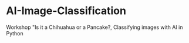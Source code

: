 # AI-Image-Classification
 Workshop "Is it a Chihuahua or a Pancake?, Classifying images with AI in Python
